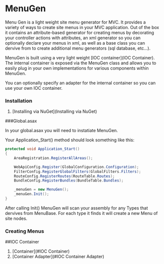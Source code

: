 MenuGen
=======

Menu Gen is a light weight site menu generator for MVC. It provides a variety of ways to create site menus in your MVC application.
Out of the box it contains an attribute-based generator for creating menus by decorating your controller actions with 
attributes, an xml generator so you can optionally declare your menus in xml, as well as a base class you can dervive from
to create additional menu generators (sql database, etc...).

MenuGen is built using a very light weight [IOC container](IOC Container). The internal container is exposed via the 
MenuGen class and allows you to easily plug in your own implementations for various components within MenuGen.

You can optionally specify an adapter for the internal container so you can use your own IOC container.

### Installation

1. [Installing via NuGet](Installing via NuGet)

###Global.asax

In your global.asax you will need to instatiate MenuGen.

Your Application_Start() method should look something like this:
``` c#
protected void Application_Start()
{
    AreaRegistration.RegisterAllAreas();

    WebApiConfig.Register(GlobalConfiguration.Configuration);
    FilterConfig.RegisterGlobalFilters(GlobalFilters.Filters);
    RouteConfig.RegisterRoutes(RouteTable.Routes);
    BundleConfig.RegisterBundles(BundleTable.Bundles);

    _menuGen = new MenuGen();
    _menuGen.Init();
}
```
After calling Init() MenuGen will scan your assembly for any Types that dervives from MenuBase. For each type it finds
it will create a new Menu of site nodes.

### Creating Menus

##IOC Container

1. [Container](#IOC Container)
2. [Container Adapter](#IOC Container Adapter)
